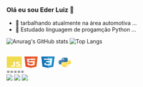 ### Olá eu sou Eder Luiz 👋


- 🔭 tarbalhando atualmente na área automotiva ...
- 🌱 Estudado linguagem de progamção Python ...

![Anurag's GitHub stats](https://github-readme-stats.vercel.app/api?username=Ederlkanczewski&show_icons=true&theme=merko)
![Top Langs](https://github-readme-stats.vercel.app/api/top-langs/?username=Ederlkanczewski&hide_progress=trueicons=true&theme=merko)


<div style="display: inline_block"><br>
  <img align="center" alt="Ederluiz-Js" height="30" width="40" src="https://raw.githubusercontent.com/devicons/devicon/master/icons/javascript/javascript-plain.svg">
  <img align="center" alt="Ederluiz-HTML" height="30" width="40" src="https://raw.githubusercontent.com/devicons/devicon/master/icons/html5/html5-original.svg">
  <img align="center" alt="Ederluiz-CSS" height="30" width="40" src="https://raw.githubusercontent.com/devicons/devicon/master/icons/css3/css3-original.svg">
  <img align="center" alt="Ederluiz-Python" height="30" width="40" src="https://raw.githubusercontent.com/devicons/devicon/master/icons/python/python-original.svg">
</div>
=====

<div> 
  <a href="https://instagram.com/k_ederluiz.85" target="_blank"><img src="https://img.shields.io/badge/-Instagram-%23E4405F?style=for-the-badge&logo=instagram&logoColor=white" target="_blank"></a>
  <a href="https://discord.gg/eder_luiz" target="_blank"><img src="https://img.shields.io/badge/Discord-7289DA?style=for-the-badge&logo=discord&logoColor=white" target="_blank"></a> 
  <a href="https://www.linkedin.com/in/i-45875016a" target="_blank"><img src="https://img.shields.io/badge/-LinkedIn-%230077B5?style=for-the-badge&logo=linkedin&logoColor=white" target="_blank"></a>   
</div>



          
          
          
